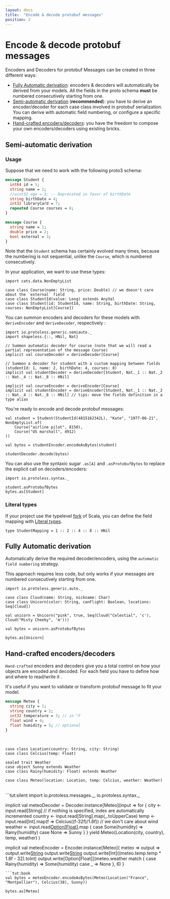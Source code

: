 ```yaml
---
layout: docs
title:  "Encode & decode protobuf messages"
position: 2
---
```


# Encode & decode protobuf messages

Encoders and Decoders for protobuf Messages can be created in three different ways:
 - [Fully Automatic derivation](#fully-automatic-derivation): encoders & decoders will automatically be derived from your models. All the fields in the
   proto schema **must** be numbered consecutively starting from one.
 - [Semi-automatic derivation](#semi-automatic-derivation) (**recommended**): you have to derive an encoder/decoder for each case class involved in
   protobuf serialization. You can derive with automatic field numbering, or configure a specific mapping.
 - [Hand-crafted encoders/decoders](#hand-crafted-encodersdecoders): you have the freedom to compose your own encoders/decoders using existing bricks.

<div id="diagram"></div>

<script type="text/javascript">
    document.addEventListener("DOMContentLoaded", function(event) {
        var diagram = flowchart.parse(
            'st=>start: Which strategy shoud I use?\n' +

            'endAuto=>end: Fully Automatic derivation:>#fully-automatic-derivation\n' +
            'endSemi=>end: Semi-Automatic derivation:>#semi-automatic-derivation\n' +
            'endCraft=>end: Hand-crafted encoders/decoders:>#hand-crafted-encodersdecoders\n' +


            'cond0=>condition: Do you intend to\n' +
            'validate or transform fields\n' +
            'individually?\n' +

            'cond1=>condition: Are the fields\n' +
            'numbered consecutively\n' +
            'starting from one?\n' +

            'cond2=>condition: Do you like\n' +
            'magic?\n' +

            'st->cond0\n' +
            'cond0(yes)->endCraft\n' +
            'cond0(no)->cond1(yes)->cond2\n' +
            'cond1(no)->endSemi(left)\n' +
            'cond2(no)->endSemi(left)s\n' +
            'cond2(yes, left)->endAuto\n');

        diagram.drawSVG('diagram');
    });
</script>

## Semi-automatic derivation

### Usage

Suppose that we need to work with the following proto3 schema:

```protobuf
message Student {
  int64 id = 1;
  string name = 2;
  //uint32 age = 3; -- Deprecated in favor of birthDate
  string birthDate = 4;
  int32 libraryCard = 7;
  repeated Course courses = 8;
}

message Course {
  string name = 1;
  double price = 2;
  bool external = 3;
}
```

Note that the `Student` schema has certainly evolved many times, because the numbering is not sequential, unlike the `Course`, which is numbered consecutively.

In your application, we want to use these types:

```tut:silent
import cats.data.NonEmptyList

case class Course(name: String, price: Double) // we doesn't care about the `external` field
case class StudentId(value: Long) extends AnyVal
case class Student(id: StudentId, name: String, birthDate: String, courses: NonEmptyList[Course])
```

You can summon encoders and decoders for these models with `deriveEncoder` and `deriveDecoder`, respectively :

```tut:silent
import io.protoless.generic.semiauto._
import shapeless.{::, HNil, Nat}

// Summon automatic decoder for course (note that we will read a partial representation of the message Course)
implicit val courseDecoder = deriveDecoder[Course]

// Summon a decoder for student with a custom mapping between fields (studentId: 1, name: 2, birthDate: 4, courses: 8)
implicit val studentDecoder = deriveDecoder[Student, Nat._1 :: Nat._2 :: Nat._4 :: Nat._8 :: HNil]

implicit val courseEncoder = deriveEncoder[Course]
implicit val studentEncoder = deriveEncoder[Student, Nat._1 :: Nat._2 :: Nat._4 :: Nat._8 :: HNil] // tips: move the fields definition in a type alias
```

You're ready to encode and decode protobuf messages:

```tut:book
val student = Student(StudentId(4815162342L), "Kate", "1977-06-21", NonEmptyList.of(
    Course("airline pilot", 8150),
    Course("US marshall", 4912)
))

val bytes = studentEncoder.encodeAsBytes(student)

studentDecoder.decode(bytes)
```

You can also use the syntaxic sugar `.as[A]` and `.asProtobufBytes` to replace the explicit call on decoders/encoders:

```tut:silent
import io.protoless.syntax._

student.asProtobufBytes
bytes.as[Student]
```

### Literal types

If your project use the typelevel [fork](https://github.com/typelevel/scala/) of Scala, you can define the field mapping
with [Literal types](https://github.com/typelevel/scala/blob/typelevel-readme/notes/typelevel-4.md#literal-types-pull5310-milesabin).

```tut:silent
type StudentMapping = 1 :: 2 :: 4 :: 8 :: HNil
```

## Fully Automatic derivation

Automatically derive the required decoder/encoders, using the `automatic field numbering` strategy.

This approach requires less code, but only works if your messages are numbered consecutively starting from one.

```tut:silent
import io.protoless.generic.auto._

case class Cloud(name: String, nickname: Char)
case class Unicorn(color: String, canFlight: Boolean, locations: Seq[Cloud])

val unicorn = Unicorn("pink", true, Seq(Cloud("Celestial", 'c'), Cloud("Misty Cheeky", 'm')))

val bytes = unicorn.asProtobufBytes

bytes.as[Unicorn]
```

## Hand-crafted encoders/decoders

`Hand-crafted` encoders and decoders give you a total control on how your objects are encoded and decoded.
For each field you have to define how and where to read/write it .

It's useful if you want to validate or transform protobuf message to fit your model.

```protobuf
message Meteo {
  string city = 1;
  string country = 2;
  int32 temperature = 3; // in °F
  float wind = 4;
  float humidity = 5; // optional
}
```
<br/>

```tut:reset:silent
case class Location(country: String, city: String)
case class Celcius(temp: Float)

sealed trait Weather
case object Sunny extends Weather
case class Rainy(humidity: Float) extends Weather

case class Meteo(location: Location, temp: Celcius, weather: Weather)
```
<br/>
```tut:silent
import io.protoless.messages._, io.protoless.syntax._

implicit val meteoDecoder = Decoder.instance[Meteo](input =>
  for {
    city <- input.read[String] // if nothing is specified, index are automatically incremented
    country <- input.read[String].map(_.toUpperCase)
    temp <- input.read[Int].map(f => Celcius((f-32f)/1.8f))
    // we don't care about wind
    weather <- input.read[Option[Float]](5).map {
      case Some(humidity) => Rainy(humidity)
      case None => Sunny
    }
  } yield Meteo(Location(city, country), temp, weather)
)

implicit val meteoEncoder = Encoder.instance[Meteo]{ meteo =>
  output =>
    output.write[String](meteo.location.city)
    output.write[String](meteo.location.country)
    output.write[Int]((meteo.temp.temp * 1.8f - 32).toInt)
    output.write[Option[Float]](meteo.weather match {
      case Rainy(humidity) => Some(humidity)
      case _ => None
    }, 6)
}
```
```tut:book
val bytes = meteoEncoder.encodeAsBytes(Meteo(Location("France", "Montpellier"), Celcius(38), Sunny))

bytes.as[Meteo]
```




